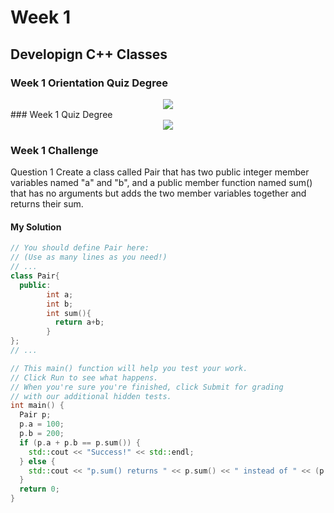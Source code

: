 # Week 1
## Developign C++ Classes
### Week 1 Orientation Quiz Degree
<div align="center">
  <img src="https://user-images.githubusercontent.com/38363762/159768991-361fd099-6948-4a1d-9395-7d093857c802.PNG">
</div>
### Week 1 Quiz Degree
<div align="center">
  <img src="https://user-images.githubusercontent.com/38363762/159769265-9b6d9cef-3010-4451-bf61-286e9e17c2aa.PNG">
</div>

### Week 1 Challenge
Question 1
Create a class called Pair that has two public integer member variables named "a" and "b", and a public member function named sum() that has no arguments but adds the two member variables together and returns their sum.

#### My Solution
```c++
// You should define Pair here:
// (Use as many lines as you need!)
// ...
class Pair{
  public:
        int a;
        int b;
        int sum(){
          return a+b;
        }
};
// ...

// This main() function will help you test your work.
// Click Run to see what happens.
// When you're sure you're finished, click Submit for grading
// with our additional hidden tests.
int main() {
  Pair p;
  p.a = 100;
  p.b = 200;
  if (p.a + p.b == p.sum()) {
    std::cout << "Success!" << std::endl;
  } else {
    std::cout << "p.sum() returns " << p.sum() << " instead of " << (p.a + p.b) << std::endl;
  }
  return 0;
}
```
